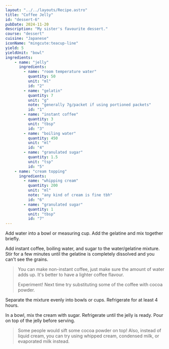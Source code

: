 ```yaml
---
layout: "../../layouts/Recipe.astro"
title: "Coffee Jelly"
id: "dessert-6"
pubDate: 2024-11-20
description: "My sister's favourite dessert."
course: "dessert"
cuisine: "Japanese"
iconName: "mingcute:teacup-line"
yield: 5
yieldUnit: "bowl"
ingredients:
    - name: "jelly"
      ingredients:
        - name: "room temperature water"
          quantity: 50
          unit: "ml"
          id: "2"
        - name: "gelatin"
          quantity: 7
          unit: "g"
          note: "generally 7g/packet if using portioned packets"
          id: "1"
        - name: "instant coffee"
          quantity: 3
          unit: "tbsp"
          id: "3"
        - name: "boiling water"
          quantity: 450
          unit: "ml"
          id: "4"
        - name: "granulated sugar"
          quantity: 1.5
          unit: "tsp"
          id: "5"
    - name: "cream topping"
      ingredients:
        - name: "whipping cream"
          quantity: 200
          unit: "ml"
          note: "any kind of cream is fine tbh"
          id: "6"
        - name: "granulated sugar"
          quantity: 1
          unit: "tbsp"
          id: "7"
---
```

Add <span class="ingredient" data-id="2">water</span> into a bowl or measuring cup. Add the <span class="ingredient" data-id="1">gelatine</span> and mix together briefly.

Add <span class="ingredient" data-id="3">instant coffee</span>, <span class="ingredient" data-id="4">boiling water</span>, and <span class="ingredient" data-id="5">sugar</span> to the water/gelatine mixture. Stir for a few minutes until the gelatine is completely dissolved and you can't see the grains.
> You can make non-instant coffee, just make sure the amount of water adds up. It's better to have a lighter coffee flavour.
> 
> Experiment! Next time try substituting some of the coffee with cocoa powder.

Separate the mixture evenly into bowls or cups. Refrigerate for at least 4 hours.

In a bowl, mix the <span class="ingredient" data-id="6">cream</span> with <span class="ingredient" data-id="7">sugar</span>. Refrigerate until the jelly is ready. Pour on top of the jelly before serving.
> Some people would sift some cocoa powder on top! Also, instead of liquid cream, you can try using whipped cream, condensed milk, or evaporated milk instead.